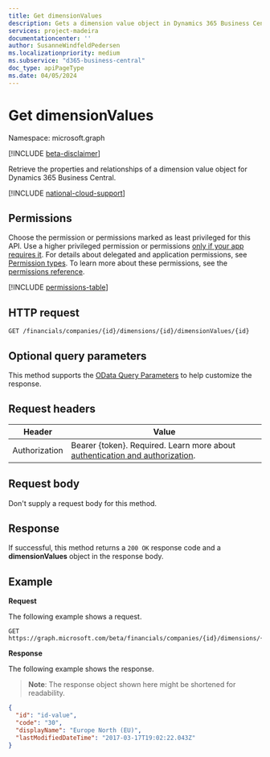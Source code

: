 ```yaml
---
title: Get dimensionValues 
description: Gets a dimension value object in Dynamics 365 Business Central.
services: project-madeira
documentationcenter: ''
author: SusanneWindfeldPedersen
ms.localizationpriority: medium
ms.subservice: "d365-business-central"
doc_type: apiPageType
ms.date: 04/05/2024
---
```


# Get dimensionValues

Namespace: microsoft.graph

[!INCLUDE [beta-disclaimer](../../includes/beta-disclaimer.md)]

Retrieve the properties and relationships of a dimension value object for Dynamics 365 Business Central.

[!INCLUDE [national-cloud-support](../../includes/global-only.md)]

## Permissions
Choose the permission or permissions marked as least privileged for this API. Use a higher privileged permission or permissions [only if your app requires it](/graph/permissions-overview#best-practices-for-using-microsoft-graph-permissions). For details about delegated and application permissions, see [Permission types](/graph/permissions-overview#permission-types). To learn more about these permissions, see the [permissions reference](/graph/permissions-reference).

<!-- { "blockType": "permissions", "name": "dynamics_dimensionvalue_get" } -->
[!INCLUDE [permissions-table](../includes/permissions/dynamics-dimensionvalue-get-permissions.md)]

## HTTP request

```
GET /financials/companies/{id}/dimensions/{id}/dimensionValues/{id}
```

## Optional query parameters
This method supports the [OData Query Parameters](/graph/query-parameters) to help customize the response.

## Request headers
|Header       |Value                     |
|-------------|--------------------------|
|Authorization|Bearer {token}. Required. Learn more about [authentication and authorization](/graph/auth/auth-concepts).|

## Request body
Don't supply a request body for this method.

## Response
If successful, this method returns a `200 OK` response code and a **dimensionValues** object in the response body.

## Example

**Request**

The following example shows a request.
```http
GET https://graph.microsoft.com/beta/financials/companies/{id}/dimensions/{id}/dimensionValues/{id}
```

**Response**

The following example shows the response. 

> **Note**: The response object shown here might be shortened for readability.

```json
{
  "id": "id-value",
  "code": "30",
  "displayName": "Europe North (EU)",
  "lastModifiedDateTime": "2017-03-17T19:02:22.043Z"
}
```



